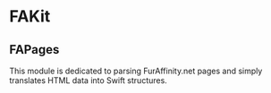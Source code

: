 # FAKit

## FAPages

This module is dedicated to parsing FurAffinity.net pages and simply translates HTML data into Swift structures.


